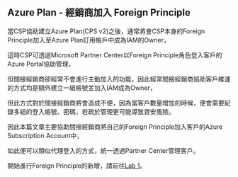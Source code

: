 ## Azure Plan - 經銷商加入 Foreign Principle

當CSP協助建立Azure Plan(CPS v2)之後，通常將會CSP本身的Foreign Principle加入至Azure Plan訂用帳戶中成為IAM的Owner，

這時CSP可透過Microsoft Partner Center以Foreign Principle角色登入客戶的Azure Portal協助管理，

但間接經銷商卻經常不會進行主動加入的功能，因此經常間接經銷商協助客戶維運的方式均是額外建立一組帳號並加入IAM成為Owner，

但此方式對於間接經銷商將會造成不便，因為當客戶數量增加的時候，便會需要紀錄多組的登入帳號、密碼，若疏於管理更可能導致資安風險。

因此本篇文章主要協助間接經銷商將自己的Foreign Principle加入客戶的Azure Subscription Account中，

如此便可以類似代理登入的方式，統一透過Partner Center管理客戶。

開始進行Foreign Principle的新增，請前往[Lab 1](https://github.com/MarkChang-Core/AzurePlan-Join-Foreign-Principle/blob/main/Lab1.md)。
